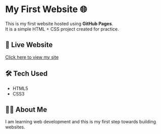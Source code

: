 # My First Website 🌐

This is my first website hosted using **GitHub Pages**.  
It is a simple HTML + CSS project created for practice.

## 🔗 Live Website
[Click here to view my site](https://razz123.github.io/)

## 🛠️ Tech Used
- HTML5  
- CSS3  

## 👨‍💻 About Me
I am learning web development and this is my first step towards building websites.
